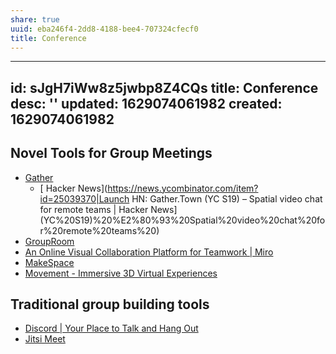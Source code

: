 ```yaml
---
share: true
uuid: eba246f4-2dd8-4188-bee4-707324cfecf0
title: Conference
---
```

---
id: sJgH7iWw8z5jwbp8Z4CQs
title: Conference
desc: ''
updated: 1629074061982
created: 1629074061982
---

## Novel Tools for Group Meetings

* [Gather](https://gather.town/)
  * [ Hacker News](https://news.ycombinator.com/item?id=25039370|Launch HN: Gather.Town (YC S19) – Spatial video chat for remote teams | Hacker News](YC%20S19)%20%E2%80%93%20Spatial%20video%20chat%20for%20remote%20teams%20)
* [GroupRoom](https://grouproom.io/features)
* [An Online Visual Collaboration Platform for Teamwork | Miro](https://miro.com/)
* [MakeSpace](https://makespace.fun/)
* [Movement - Immersive 3D Virtual Experiences](https://www.movement.fm/spaces)

## Traditional group building tools

* [Discord | Your Place to Talk and Hang Out](https://discord.com/)
* [Jitsi Meet](https://meet.jit.si/)